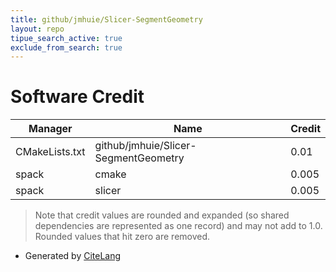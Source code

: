 ```yaml
---
title: github/jmhuie/Slicer-SegmentGeometry
layout: repo
tipue_search_active: true
exclude_from_search: true
---
```

# Software Credit

|Manager|Name|Credit|
|-------|----|------|
|CMakeLists.txt|github/jmhuie/Slicer-SegmentGeometry|0.01|
|spack|cmake|0.005|
|spack|slicer|0.005|


> Note that credit values are rounded and expanded (so shared dependencies are represented as one record) and may not add to 1.0. Rounded values that hit zero are removed.


- Generated by [CiteLang](https://github.com/vsoch/citelang)

